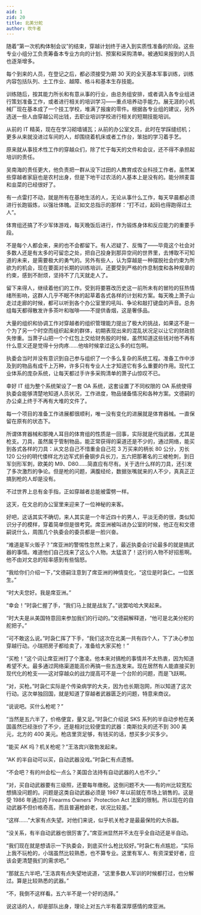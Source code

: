 ```yaml
---
aid: 1
zid: 20
title: 北美分舵
author: 吹牛者
---
```


随着“第一次机构体制会议”的结束，穿越计划终于进入到实质性准备的阶段。这些专业小组分工负责筹备本专业方向的计划、预案和采购清单。被通知来报到的人员也逐渐增多。

每个到来的人员，在登记之后，都必须接受为期 30 天的全天基本军事训练，训练内容包括队列、土工作业、越障、格斗和基本生存技能。

训练随后，按其能力所长和有意从事的行业，由总务组安排，或者调入各专业组进行策划准备工作，或者进行相关的培训学习——重点培养动手能力。展无涯的小机械厂现在基本成了一个技工学校，堆满了报废的零件。根据各专业组的建议，另外选送一些人由穿越公司出钱，去职业培训学校进行相关的短期技能培训。

从前的 IT 精英，现在在学习砌墙铺瓦；从前的办公室文员，此时在学踩缝纫机；更多从来就没进过车间的人，却围绕着机床或者工作台，笨拙的学习着手艺。

原来就从事技术性工作的穿越众们，除了忙于每天的文件和会议，还不得不承担起培训的责任。

吴南海的责任更大，他负责把一群从没下过田的人教育成农业科技工作者。虽然某些穿越者家庭也是农村出身，但是下地干过农活的人基本上是没有的。能分辨麦苗和韭菜的已经很好了。

有一点雷打不动，就是所有在基地生活的人，无论从事什么工作，每天早晨都必须进行长跑锻炼，以强壮体魄。正如文总指示的那样：“打不过，起码也得跑得过土人”。

体育组还搞了不少军体游戏，每天晚饭后进行，作为锻炼身体和反应能力的重要手段。

不是每个人都会来，来的也不会都留下。有人迟疑了、反悔了——毕竟这个社会对多数人还是有太多的可留恋之处，把自己投身到那异空间的世界里，去博取不可知道的未来，是需要极大的勇气的。另外有些人，认为穿越是一种摆脱社会约束为所欲为的机会，现在要面对长期的训练培训，还要受到严格的作息制度和各种规章的约束，感到不耐烦，坚持不了几天就走人了。

留下来得人，继续着他们的工作。受到将要篡改历史这一前所未有的冒险的狂热情绪所影响，这群人几乎不眠不休的起草着各式各样的计划和方案。每天晚上萧子山走过走廊的时候，都可以听到各个办公室里的吼叫、争论和敲打键盘的声音。总务组每天都得散发许多茶叶和咖啡——不提供香烟，这是奢侈品。

大量的组织和协调工作对穿越者的组织管理能力提出了极大的挑战，如果这不是一个为了另一个时空而组织起来的群体，初期表现出来的混乱状况足以让它的财政损失惨重。当萧子山把一个个红包上交给财务股的时候，虽然知道这些钱对他不再有什么意义还是觉得十分肉疼……他啥时候拿过这么多的红包啊。

执委会当时并没有意识到自己参与组织了一个多么复杂的系统工程。准备工作中涉及到的物品有成千上万种，许多只有专业人士才知道它有多么重要的作用。现代工业体系的庞杂系统，让每天都过手许多采购清单的萧子山惊叹不已。

幸好 IT 组为整个系统架设了一套 OA 系统，这套设置了不同权限的 OA 系统使得执委会能够清楚地知道人员状况，工作进度，物品储备情况和各种方案。文德嗣的办公桌上终于不再有大堆的文件了。

每一个项目的准备工作进展都很顺利，唯一没有变化的进展就是体育器械。一直保留在原有的状态下。

所谓体育器械和那掩人耳目的体育组的性质是一回事，实际就是代指武器，尤其是枪支。刀具，虽然属于管制物品，能正常获得的渠道还是不少的，通过网络，能买到各式各样的刀具：从文总自己不惜重金自己花 3 万买来的柄长 80 公分，刃长 120 公分的明代倭样北方边军式折叠钢步兵长刀，五六把那著名的三棱枪刺，到日军剑形军刺，欧美的 M9、D80……简直应有尽有。关于选什么样的刀具，还引发了多次激烈的争论。但是枪的问题，满腹经纶，数据张嘴就来的人不少，真真正正搞到枪的人却是没有。

不过世界上总有金手指，正如穿越者总能被雷劈一样。

这天，在文总的办公室里来迎来了一位神秘的来客。

好吧，这话其实不确切，来人其实是一个年近四十的男人，平淡无奇的很，类似知识分子的模样，穿着简单但是很考究。席亚洲被叫进办公室的时候，他正在和文德嗣说什么，周围几个执委会的委员都是一脸兴奋。

“难道是军火贩子？”席亚洲的警惕性忽然上来了，最近执委会讨论最多的就是搞武器的事情。难道他们自己找来了这么个人物。太猛浪了！这行的人物不好招惹啊。他不由对文总的轻率感到有些恼怒。

“我给你们介绍一下，”文德嗣注意到了席亚洲的神情变化，“这位是时袅仁。一位医生。”

“时大夫您好。我是席亚洲。”

“幸会！”时袅仁握了手，“我们马上就是战友了。”说罢哈哈大笑起来。

“时大夫是从美国特意回来参加我们的行动的。”文德嗣解释道，“他可是北美分舵的舵把子。”

“可不敢这么说。”时袅仁挥了下手，“我们这次在北美一共有四个人，下了决心参加穿越行动。小瑞把房子都给卖了，准备给大家买枪！”

“买枪！”这个词让席亚洲打了个激凌。他本来对搞枪的事情并不太热衷，因为知道希望不大。最多通过网络渠道能高价再搞一些五连发来。现在居然有人能直接买到现代化的枪支——这对穿越众的战力提高可不是一个台阶的问题，而是飞跃啊。

“对，买枪。”时袅仁实际是个传染病学的大夫，因为也长期泡网，所以知道了这次行动。这次单独回国，就是知道了穿越者武器匮乏的问题，特意来商议。

“说说吧。买什么枪呢？”

“当然是五六半了，价格便宜，量又足。”时袅仁介绍说 SKS 系列的半自动步枪在美国虽然已经涨价了不少，还是相对比较便宜的武器：南斯拉夫的还不到 300 美元，北方的 400 美元。枪店里货足够，有钱买的话，想买多少买多少。

“能买 AK 吗？机关枪呢？”王洛宾兴致勃发起来。

“AK 的半自动可以买，自动武器没戏。”时袅仁有点遗憾。

“不会吧？有的州会松一点么？美国合法持有自动武器的人也不少。”

“对，买自动武器要有三级照，还要每年缴税。这倒问题不大——有的州比较宽松想搞没问题的。问题是这类自动武器必须是 1987 年以前就在市场上销售的。这是受 1986 年通过的 Firearms Owners` Protection Act 法案的限制。所以现在的自动武器不但价格奇高，而且普遍枪龄老，状况比较差。”

“这样……”大家有点失望。对他们来说，似乎机关枪才是最最保险的大杀器。

“没关系，有半自动武器也很厉害了。”席亚洲显然并不太在乎全自动还是半自动。

“我们现在就是想请示一下执委会，到底买什么枪比较好。”时袅仁有点尴尬，“实际上我不玩枪的，小瑞虽然比较熟悉，也不算专业。这里有军人、有资深爱好者，应该会更清楚我们的需求吧。”

“那就五六半吧，”王洛宾有点失望地说道，“这里多数人军训的时候都打过，也分解过。算是比较熟悉的武器。”

“不，我倒不这样看。五六半不是一个好的选择。”

说这话的人，却是部队出身，理论上对五六半有着深厚感情的席亚洲。
